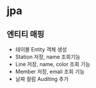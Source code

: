 # jpa

## 엔티티 매핑

- 테이블 Entity 객체 생성
- Station 저장, name 조회기능
- Line 저장, name, color 조회 기능
- Member 저장, email 조회 기능
- 날짜 컬럼 Auditing 추가
